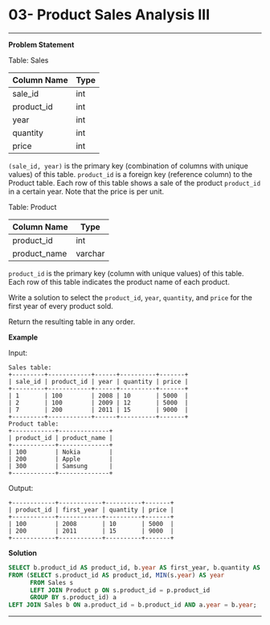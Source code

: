 # 03- Product Sales Analysis III


---

**Problem Statement**

Table: Sales

| Column Name | Type  |
|-------------|-------|
| sale_id     | int   |
| product_id  | int   |
| year        | int   |
| quantity    | int   |
| price       | int   |

`(sale_id, year)` is the primary key (combination of columns with unique values) of this table. `product_id` is a foreign key (reference column) to the Product table. Each row of this table shows a sale of the product `product_id` in a certain year. Note that the price is per unit.

Table: Product

| Column Name  | Type    |
|--------------|---------|
| product_id   | int     |
| product_name | varchar |

`product_id` is the primary key (column with unique values) of this table. Each row of this table indicates the product name of each product.

Write a solution to select the `product_id`, `year`, `quantity`, and `price` for the first year of every product sold.

Return the resulting table in any order.

**Example**

Input:
```
Sales table:
+---------+------------+------+----------+-------+
| sale_id | product_id | year | quantity | price |
+---------+------------+------+----------+-------+ 
| 1       | 100        | 2008 | 10       | 5000  |
| 2       | 100        | 2009 | 12       | 5000  |
| 7       | 200        | 2011 | 15       | 9000  |
+---------+------------+------+----------+-------+
Product table:
+------------+--------------+
| product_id | product_name |
+------------+--------------+
| 100        | Nokia        |
| 200        | Apple        |
| 300        | Samsung      |
+------------+--------------+
```

Output:
```
+------------+------------+----------+-------+
| product_id | first_year | quantity | price |
+------------+------------+----------+-------+ 
| 100        | 2008       | 10       | 5000  |
| 200        | 2011       | 15       | 9000  |
+------------+------------+----------+-------+
```

**Solution**

```sql
SELECT b.product_id AS product_id, b.year AS first_year, b.quantity AS quantity, b.price AS price 
FROM (SELECT s.product_id AS product_id, MIN(s.year) AS year
      FROM Sales s
      LEFT JOIN Product p ON s.product_id = p.product_id
      GROUP BY s.product_id) a
LEFT JOIN Sales b ON a.product_id = b.product_id AND a.year = b.year;
```

---

